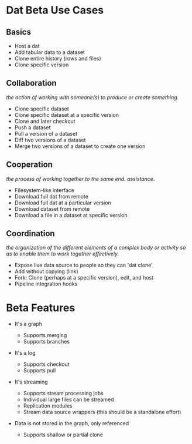 # Dat Beta Use Cases

## Basics

- Host a dat
- Add tabular data to a dataset
- Clone entire history (rows and files)
- Clone specific version

## Collaboration
*the action of working with someone(s) to produce or create something.*

- Clone specific dataset
- Clone specific dataset at a specific version
- Clone and later checkout
- Push a dataset
- Pull a version of a dataset
- Diff two versions of a dataset
- Merge two versions of a dataset to create one version

## Cooperation
*the process of working together to the same end. assistance.*

- Filesystem-like interface
- Download full dat from remote
- Download full dat at a particular version
- Download dataset from remote
- Download a file in a dataset at specific version

## Coordination
*the organization of the different elements of a complex body or activity so as to enable them to work together effectively.*

- Expose live data source to people so they can 'dat clone'
- Add without copying (link)
- Fork: Clone (perhaps at a specific version), edit, and host
- Pipeline integration hooks

# Beta Features

- It's a graph
  - Supports merging
  - Supports branches

- It's a log
  - Supports checkout
  - Supports pull

- It's streaming
  - Supports stream processing jobs
  - Individual large files can be streamed
  - Replication modules
  - Stream data source wrappers (this should be a standalone effort)

- Data is not stored in the graph, only referenced
  - Supports shallow or partial clone